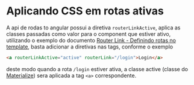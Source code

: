 # Aplicando CSS em rotas ativas

A api de rodas to angular possui a diretiva `routerLinkActive`, aplica as classes passadas como valor para o component que estiver ativo, utilizando o exemplo do documento [Router Link - Definindo rotas no template](03-RouterLink-definindo-rotas-no-template.md), basta adicionar a diretivas nas tags, conforme o exemplo

```HTML
<a routerLinkActive="active" routerLink="/login">Login</a>
```
deste modo quando a rota `/login` estiver ativa, a classe active (classe do [Materialize](http://archives.materializecss.com/0.100.2/)) sera aplicada a tag `<a>` correspondente.
